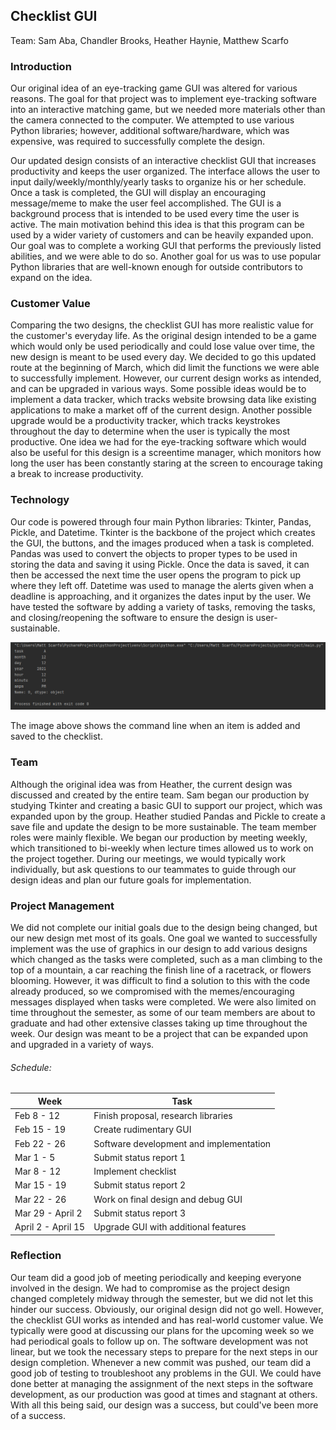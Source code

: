 ## Checklist GUI
Team: Sam Aba, Chandler Brooks, Heather Haynie, Matthew Scarfo

### Introduction
Our original idea of an eye-tracking game GUI was altered for various reasons. The goal for that project was to implement eye-tracking software into an interactive matching game, but we needed more materials other than the camera connected to the computer. We attempted to use various Python libraries; however, additional software/hardware, which was expensive, was required to successfully complete the design. 

Our updated design consists of an interactive checklist GUI that increases productivity and keeps the user organized. The interface allows the user to input daily/weekly/monthly/yearly tasks to organize his or her schedule. Once a task is completed, the GUI will display an encouraging message/meme to make the user feel accomplished. The GUI is a background process that is intended to be used every time the user is active. The main motivation behind this idea is that this program can be used by a wider variety of customers and can be heavily expanded upon. Our goal was to complete a working GUI that performs the previously listed abilities, and we were able to do so. Another goal for us was to use popular Python libraries that are well-known enough for outside contributors to expand on the idea. 

### Customer Value
Comparing the two designs, the checklist GUI has more realistic value for the customer's everyday life. As the original design intended to be a game which would only be used periodically and could lose value over time, the new design is meant to be used every day. We decided to go this updated route at the beginning of March, which did limit the functions we were able to successfully implement. However, our current design works as intended, and can be upgraded in various ways. Some possible ideas would be to implement a data tracker, which tracks website browsing data like existing applications to make a market off of the current design. Another possible upgrade would be a productivity tracker, which tracks keystrokes throughout the day to determine when the user is typically the most productive. One idea we had for the eye-tracking software which would also be useful for this design is a screentime manager, which monitors how long the user has been constantly staring at the screen to encourage taking a break to increase productivity.

### Technology
Our code is powered through four main Python libraries: Tkinter, Pandas, Pickle, and Datetime. Tkinter is the backbone of the project which creates the GUI, the buttons, and the images produced when a task is completed. Pandas was used to convert the objects to proper types to be used in storing the data and saving it using Pickle. Once the data is saved, it can then be accessed the next time the user opens the program to pick up where they left off. Datetime was used to manage the alerts given when a deadline is approaching, and it organizes the dates input by the user. We have tested the software by adding a variety of tasks, removing the tasks, and closing/reopening the software to ensure the design is user-sustainable. 

![Diagram](term.PNG)

The image above shows the command line when an item is added and saved to the checklist.

### Team
Although the original idea was from Heather, the current design was discussed and created by the entire team. Sam began our production by studying Tkinter and creating a basic GUI to support our project, which was expanded upon by the group. Heather studied Pandas and Pickle to create a save file and update the design to be more sustainable. The team member roles were mainly flexible. We began our production by meeting weekly, which transitioned to bi-weekly when lecture times allowed us to work on the project together. During our meetings, we would typically work individually, but ask questions to our teammates to guide through our design ideas and plan our future goals for implementation.

### Project Management
We did not complete our initial goals due to the design being changed, but our new design met most of its goals. One goal we wanted to successfully implement was the use of graphics in our design to add various designs which changed as the tasks were completed, such as a man climbing to the top of a mountain, a car reaching the finish line of a racetrack, or flowers blooming. However, it was difficult to find a solution to this with the code already produced, so we compromised with the memes/encouraging messages displayed when tasks were completed. We were also limited on time throughout the semester, as some of our team members are about to graduate and had other extensive classes taking up time throughout the week. Our design was meant to be a project that can be expanded upon and upgraded in a variety of ways.

###### Schedule:
| Week         | Task |
|--------------|-------------------------------------|
| Feb 8 - 12   | Finish proposal, research libraries |
| Feb 15 - 19  | Create rudimentary GUI |
| Feb 22 - 26  | Software development and implementation |
| Mar 1 - 5    | Submit status report 1 |
| Mar 8 - 12   | Implement checklist |
| Mar 15 - 19  | Submit status report 2 |
| Mar 22 - 26  | Work on final design and debug GUI |
| Mar 29 - April 2 | Submit status report 3 |
| April 2 - April 15 | Upgrade GUI with additional features |

### Reflection
Our team did a good job of meeting periodically and keeping everyone involved in the design. We had to compromise as the project design changed completely midway through the semester, but we did not let this hinder our success. Obviously, our original design did not go well. However, the checklist GUI works as intended and has real-world customer value. We typically were good at discussing our plans for the upcoming week so we had periodical goals to follow up on. The software development was not linear, but we took the necessary steps to prepare for the next steps in our design completion. Whenever a new commit was pushed, our team did a good job of testing to troubleshoot any problems in the GUI. We could have done better at managing the assignment of the next steps in the software development, as our production was good at times and stagnant at others. With all this being said, our design was a success, but could've been more of a success.
